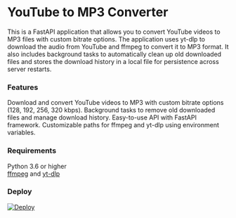 <h1>YouTube to MP3 Converter</h1>
This is a FastAPI application that allows you to convert YouTube videos to MP3 files with custom bitrate options. The application uses yt-dlp to download the audio from YouTube and ffmpeg to convert it to MP3 format. It also includes background tasks to automatically clean up old downloaded files and stores the download history in a local file for persistence across server restarts.

<h3>Features</h3>
Download and convert YouTube videos to MP3 with custom bitrate options (128, 192, 256, 320 kbps).
Background tasks to remove old downloaded files and manage download history.
Easy-to-use API with FastAPI framework.
Customizable paths for ffmpeg and yt-dlp using environment variables.

<h3>Requirements</h3>
Python 3.6 or higher<br>
<a href="https://github.com/FFmpeg/FFmpeg">ffmpeg</a> and <a href="https://github.com/yt-dlp/yt-dlp">yt-dlp</a>

<h3>Deploy</h3>
<a href="https://heroku.com/deploy?template=https://github.com/aatishdumps/yt-to-mp3-fastapi">
  <img src="https://www.herokucdn.com/deploy/button.svg" alt="Deploy">
</a>
